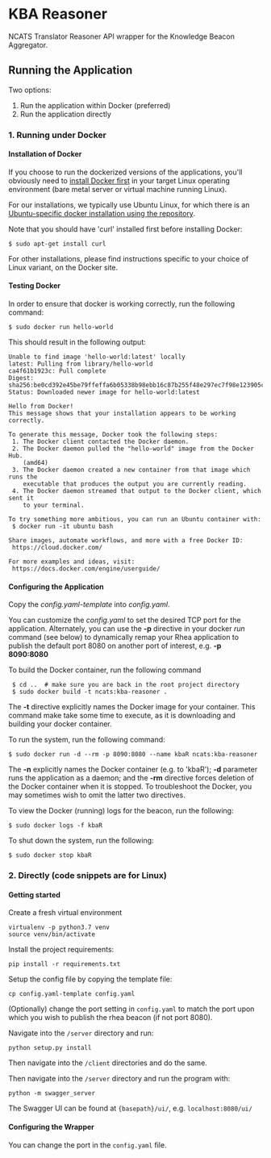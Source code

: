 # KBA Reasoner

NCATS Translator Reasoner API wrapper for the Knowledge Beacon Aggregator.

## Running the Application

Two options:

1. Run the application within Docker (preferred)
2. Run the application directly

### 1. Running under Docker

#### Installation of Docker

If you choose to run the dockerized versions of the applications, you'll obviously need to [install Docker first](https://docs.docker.com/engine/installation/) in your target Linux operating environment (bare metal server or virtual machine running Linux).

For our installations, we typically use Ubuntu Linux, for which there is an [Ubuntu-specific docker installation using the repository](https://docs.docker.com/engine/installation/linux/docker-ce/ubuntu/#install-using-the-repository).

Note that you should have 'curl' installed first before installing Docker:

```
$ sudo apt-get install curl
```

For other installations, please find instructions specific to your choice of Linux variant, on the Docker site.

#### Testing Docker

In order to ensure that docker is working correctly, run the following command:

```
$ sudo docker run hello-world
```

This should result in the following output:
```
Unable to find image 'hello-world:latest' locally
latest: Pulling from library/hello-world
ca4f61b1923c: Pull complete
Digest: sha256:be0cd392e45be79ffeffa6b05338b98ebb16c87b255f48e297ec7f98e123905c
Status: Downloaded newer image for hello-world:latest

Hello from Docker!
This message shows that your installation appears to be working correctly.

To generate this message, Docker took the following steps:
 1. The Docker client contacted the Docker daemon.
 2. The Docker daemon pulled the "hello-world" image from the Docker Hub.
    (amd64)
 3. The Docker daemon created a new container from that image which runs the
    executable that produces the output you are currently reading.
 4. The Docker daemon streamed that output to the Docker client, which sent it
    to your terminal.

To try something more ambitious, you can run an Ubuntu container with:
 $ docker run -it ubuntu bash

Share images, automate workflows, and more with a free Docker ID:
 https://cloud.docker.com/

For more examples and ideas, visit:
 https://docs.docker.com/engine/userguide/
```
#### Configuring the Application

Copy the *config.yaml-template* into *config.yaml*.

You can customize the *config.yaml* to set the desired TCP port for the application. Alternately, you can use the  **-p** directive in your docker *run* command (see below) to dynamically remap your Rhea application to publish the default port 8080 on another port of interest, e.g. **-p 8090:8080** 

To build the Docker container, run the following command

```
 $ cd ..  # make sure you are back in the root project directory
 $ sudo docker build -t ncats:kba-reasoner .
```

The **-t** directive explicitly names the Docker image for your container.  This command make take some time to execute, as it is downloading and building your docker container.

To run the system, run the following command:

```
$ sudo docker run -d --rm -p 8090:8080 --name kbaR ncats:kba-reasoner
```

The **-n** explicitly names the Docker container (e.g. to 'kbaR'); **-d** parameter runs the application as a daemon; and the **-rm** directive forces deletion of the Docker container when it is stopped. To troubleshoot the Docker, you may sometimes wish to omit the latter two directives.

To view the Docker (running) logs for the beacon, run the following:

```
$ sudo docker logs -f kbaR
```

To shut down the system, run the following:

```
$ sudo docker stop kbaR
```

### 2. Directly (code snippets are for Linux)

#### Getting started

Create a fresh virtual environment
```
virtualenv -p python3.7 venv
source venv/bin/activate
```

Install the project requirements:
```
pip install -r requirements.txt
```

Setup the config file by copying the template file:
```
cp config.yaml-template config.yaml
``` 
(Optionally) change the port setting in `config.yaml` to match the port upon which you wish to publish the rhea beacon (if not port 8080).

Navigate into the `/server` directory and run:
```
python setup.py install
```

Then navigate into the `/client` directories and do the same.

Then navigate into the `/server` directory and run the program with:
```
python -m swagger_server
```

The Swagger UI can be found at `{basepath}/ui/`, e.g. `localhost:8080/ui/`

#### Configuring the Wrapper

You can change the port in the `config.yaml` file.
